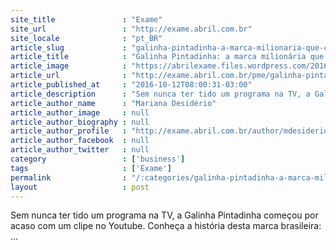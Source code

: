 ```yaml
---
site_title               : "Exame"
site_url                 : "http://exame.abril.com.br"
site_locale              : "pt_BR"
article_slug             : "galinha-pintadinha-a-marca-milionaria-que-comecou-por-acaso"
article_title            : "Galinha Pintadinha: a marca milionária que começou por acaso"
article_image            : "https://abrilexame.files.wordpress.com/2016/10/size_960_16_9_galinha_pintadinha1.jpg?quality=70&strip=all&w=960"
article_url              : "http://exame.abril.com.br/pme/galinha-pintadinha-a-marca-milionaria-que-comecou-por-acaso-2/"
article_published_at     : "2016-10-12T08:00:31-03:00"
article_description      : "Sem nunca ter tido um programa na TV, a Galinha Pintadinha começou por acaso com um clipe no Youtube. Conheça a história desta marca brasileira: ..."
article_author_name      : "Mariana Desidério"
article_author_image     : null
article_author_biography : null
article_author_profile   : "http://exame.abril.com.br/author/mdesiderioexame/"
article_author_facebook  : null
article_author_twitter   : null
category                 : ['business']
tags                     : ['Exame']
permalink                : "/:categories/galinha-pintadinha-a-marca-milionaria-que-comecou-por-acaso/"
layout                   : post
---
```


Sem nunca ter tido um programa na TV, a Galinha Pintadinha começou por acaso com um clipe no Youtube. Conheça a história desta marca brasileira: ...
